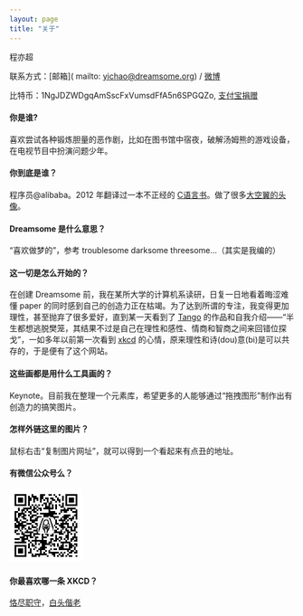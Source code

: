 ```yaml
---
layout: page
title: "关于"
---
```


程亦超

联系方式：[邮箱]( mailto: yichao@dreamsome.org) / [微博](http://weibo.com/onesuper)

比特币：1NgJDZWDgqAmSscFxVumsdFfA5n6SPGQZo, [支付宝捐赠](http://blog.chengyichao.info/2015/05/21/donate/)


<div class="faq">
<h4>你是谁?</h4>
<p>喜欢尝试各种锻炼胆量的恶作剧，比如在图书馆中宿夜，破解汤姆熊的游戏设备，在电视节目中扮演问题少年。</p>

<h4>你到底是谁？</h4>

<p>程序员@alibaba。2012 年翻译过一本不正经的 <a href="http://www.amazon.cn/gp/product/B00FG1RW6I">C语言书</a>。做了很多<a href="http://chengyichao.info/kun/">大空翼的头像</a>。</p>


<h4>Dreamsome 是什么意思？</h4>
<p>“喜欢做梦的”，参考 troublesome darksome threesome...（其实是我编的）</p>

<h4>这一切是怎么开始的？</h4>

<p>在创建 Dreamsome 前，我在某所大学的计算机系读研，日复一日地看着晦涩难懂 paper 的同时感到自己的创造力正在枯竭。为了达到所谓的专注，我变得更加理性，甚至抛弃了很多爱好，直到某一天看到了 <a href="http://weibo.com/u/1717122750/">Tango</a> 的作品和自我介绍——“半生都想逃脱樊笼，其结果不过是自己在理性和感性、情商和智商之间来回错位探戈”，一如多年以前第一次看到 <a href="http://xkcd.com/">xkcd</a> 的心情，原来理性和诗(dou)意(bi)是可以共存的，于是便有了这个网站。</p>

<h4>这些画都是用什么工具画的？</h4>
<p>Keynote。目前我在整理一个元素库，希望更多的人能够通过“拖拽图形”制作出有创造力的搞笑图片。

<h4>怎样外链这里的图片？</h4>
<p>鼠标右击“复制图片网址”，就可以得到一个看起来有点丑的地址。</p>

<h4 id="wechat">有微信公众号么？</h4>
<p><img src="/images/wechat.jpg" width="129"/></p>

<h4>你最喜欢哪一条 XKCD？</h4>
<p><a href="https://xkcd.com/705/">恪尽职守</a>，<a href="https://xkcd.com/572/">白头偕老</a></p>



</div>

